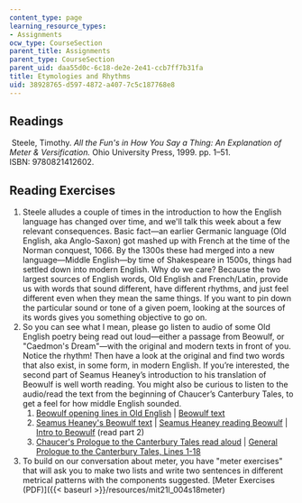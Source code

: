 ```yaml
---
content_type: page
learning_resource_types:
- Assignments
ocw_type: CourseSection
parent_title: Assignments
parent_type: CourseSection
parent_uid: daa55d0c-6c18-de2e-2e41-ccb7ff7b31fa
title: Etymologies and Rhythms
uid: 38928765-d597-4872-a407-7c5c187768e8
---
```


Readings
--------

 Steele, Timothy. _All the Fun's in How You Say a Thing: An Explanation of Meter & Versification._ Ohio University Press, 1999. pp. 1–51.  ISBN: 9780821412602.

Reading Exercises
-----------------

1.  Steele alludes a couple of times in the introduction to how the English language has changed over time, and we'll talk this week about a few relevant consequences. Basic fact—an earlier Germanic language (Old English, aka Anglo-Saxon) got mashed up with French at the time of the Norman conquest, 1066. By the 1300s these had merged into a new language—Middle English—by time of Shakespeare in 1500s, things had settled down into modern English. Why do we care? Because the two largest sources of English words, Old English and French/Latin, provide us with words that sound different, have different rhythms, and just feel different even when they mean the same things. If you want to pin down the particular sound or tone of a given poem, looking at the sources of its words gives you something objective to go on.
2.  So you can see what I mean, please go listen to audio of some Old English poetry being read out loud—either a passage from Beowulf, or "Caedmon's Dream"—with the original and modern texts in front of you. Notice the rhythm! Then have a look at the original and find two words that also exist, in some form, in modern English. If you’re interested, the second part of Seamus Heaney’s introduction to his translation of Beowulf is well worth reading. You might also be curious to listen to the audio/read the text from the beginning of Chaucer’s Canterbury Tales, to get a feel for how middle English sounded.
    1.  [Beowulf opening lines in Old English](https://www.youtube.com/watch?v=sDXmxLDbp7c ) | [Beowulf text](https://www.poetryfoundation.org/poems/43521/beowulf-old-english-version)
    2.  [Seamus Heaney's Beowulf text](https://www.scuc.txed.net/site/handlers/filedownload.ashx?moduleinstanceid=60219&dataid=104195&FileName=Seamus%20Heaney%20Beowulf%20full%20text.pdf) | [Seamus Heaney reading Beowulf](https://www.youtube.com/watch?v=AaB0trCztM0&t) | [Intro to Beowulf](https://www.wwnorton.com/college/english/nael/beowulf/introbeowulf.htm) (read part 2)
    3.  [Chaucer's Prologue to the Canterbury Tales read aloud](http://www.luminarium.org/medlit/gpto42.mp3) | [General Prologue to the Canterbury Tales, Lines 1-18](https://rpo.library.utoronto.ca/poems/canterbury-tales-general-prologue#1) 
3.  To build on our conversation about meter, you have "meter exercises" that will ask you to make two lists and write two sentences in different metrical patterns with the components suggested. [Meter Exercises (PDF)]({{< baseurl >}}/resources/mit21l_004s18meter)